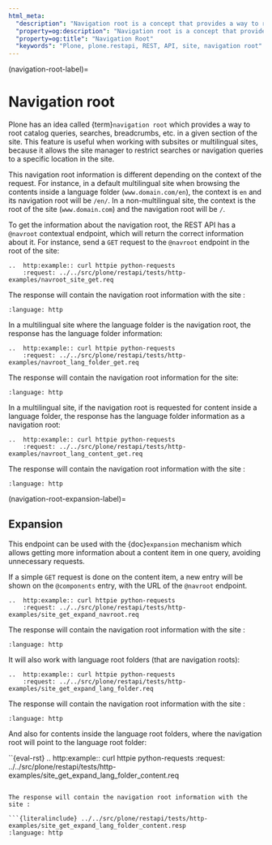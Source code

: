 ```yaml
---
html_meta:
  "description": "Navigation root is a concept that provides a way to root catalog queries, searches, and breadcrumbs in Plone."
  "property=og:description": "Navigation root is a concept that provides a way to root catalog queries, searches, and breadcrumbs in Plone."
  "property=og:title": "Navigation Root"
  "keywords": "Plone, plone.restapi, REST, API, site, navigation root"
---
```


(navigation-root-label)=

# Navigation root

Plone has an idea called {term}`navigation root` which provides a way to root catalog queries, searches, breadcrumbs, etc. in a given section of the site.
This feature is useful when working with subsites or multilingual sites, because it allows the site manager to restrict searches or navigation queries to a specific location in the site.

This navigation root information is different depending on the context of the request.
For instance, in a default multilingual site when browsing the contents inside a language folder (`www.domain.com/en`), the context is `en` and its navigation root will be `/en/`.
In a non-multilingual site, the context is the root of the site (`www.domain.com`) and the navigation root will be `/`.

To get the information about the navigation root, the REST API has a `@navroot` contextual endpoint, which will return the correct information about it. For instance, send a `GET` request to the `@navroot` endpoint in the root of the site:

```{eval-rst}
..  http:example:: curl httpie python-requests
    :request: ../../src/plone/restapi/tests/http-examples/navroot_site_get.req
```

The response will contain the navigation root information with the site :

```{literalinclude} ../../src/plone/restapi/tests/http-examples/navroot_site_get.resp
:language: http
```

In a multilingual site where the language folder is the navigation root, the response has the language folder information:

```{eval-rst}
..  http:example:: curl httpie python-requests
    :request: ../../src/plone/restapi/tests/http-examples/navroot_lang_folder_get.req
```

The response will contain the navigation root information for the site:

```{literalinclude} ../../src/plone/restapi/tests/http-examples/navroot_lang_folder_get.resp
:language: http
```

In a multilingual site, if the navigation root is requested for content inside a language folder, the response has the language folder information as a navigation root:

```{eval-rst}
..  http:example:: curl httpie python-requests
    :request: ../../src/plone/restapi/tests/http-examples/navroot_lang_content_get.req
```

The response will contain the navigation root information with the site :

```{literalinclude} ../../src/plone/restapi/tests/http-examples/navroot_lang_content_get.resp
:language: http
```

(navigation-root-expansion-label)=

## Expansion

This endpoint can be used with the {doc}`expansion` mechanism which allows getting more information about a content item in one query, avoiding unnecessary requests.

If a simple `GET` request is done on the content item, a new entry will be shown on the `@components` entry, with the URL of the `@navroot` endpoint.

```{eval-rst}
..  http:example:: curl httpie python-requests
    :request: ../../src/plone/restapi/tests/http-examples/site_get_expand_navroot.req
```

The response will contain the navigation root information with the site :

```{literalinclude} ../../src/plone/restapi/tests/http-examples/site_get_expand_navroot.resp
:language: http
```

It will also work with language root folders (that are navigation roots):

```{eval-rst}
..  http:example:: curl httpie python-requests
    :request: ../../src/plone/restapi/tests/http-examples/site_get_expand_lang_folder.req
```

The response will contain the navigation root information with the site :

```{literalinclude} ../../src/plone/restapi/tests/http-examples/site_get_expand_lang_folder.resp
:language: http
```

And also for contents inside the language root folders, where the navigation root will point to the language root folder:

``{eval-rst}
.. http:example:: curl httpie python-requests
:request: ../../src/plone/restapi/tests/http-examples/site_get_expand_lang_folder_content.req

````

The response will contain the navigation root information with the site :

```{literalinclude} ../../src/plone/restapi/tests/http-examples/site_get_expand_lang_folder_content.resp
:language: http
````
